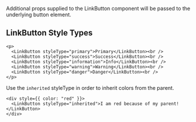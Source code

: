 Additional props supplied to the LinkButton component will be passed to the underlying button element.

## LinkButton Style Types

```
<p>
  <LinkButton styleType="primary">Primary</LinkButton><br />
  <LinkButton styleType="success">Success</LinkButton><br />
  <LinkButton styleType="information">Info</LinkButton><br />
  <LinkButton styleType="warning">Warning</LinkButton><br />
  <LinkButton styleType="danger">Danger</LinkButton><br />
</p>
```




Use the `inherited` styleType in order to inherit colors from the parent.

```
<div style={{ color: "red" }}>
  <LinkButton styleType="inherited">I am red because of my parent!</LinkButton>
</div>
```